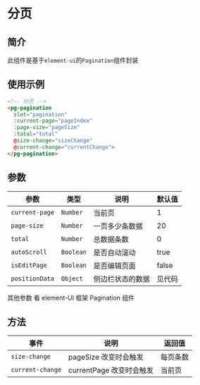 # 分页
## 简介
此组件是基于`element-ui`的`Pagination`组件封装

<src-BackToTop></src-BackToTop>

## 使用示例
```html
<!-- 分页 -->
<pg-pagination
  slot="pagination"
  :current-page="pageIndex"
  :page-size="pageSize"
  :total="total"
  @size-change="sizeChange"
  @current-change="currentChange">
</pg-pagination>
```

## 参数
参数 | 类型 | 说明 |默认值 |
---|---|---|---|
`current-page` | `Number`| 当前页  | 1|
`page-size` | `Number` | 一页多少条数据    | 20 |
`total`| `Number` | 总数据条数 | 0 |
`autoScroll`| `Boolean` | 是否自动滚动|true |
`isEditPage`| `Boolean` | 是否编辑页面|false |
`positionData`| `Object` | 侧边栏状态的数据 |见代码 |

其他参数 看 element-UI 框架 Pagination 组件

## 方法
事件 | 说明 |返回值 |
---|---|---|
`size-change` | pageSize 改变时会触发  | 每页条数|
`current-change`  | currentPage 改变时会触发 | 当前页 |